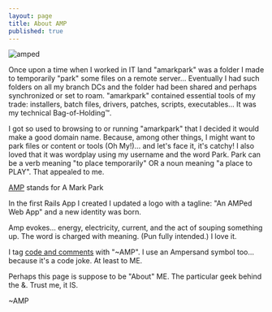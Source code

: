 ```yaml
---
layout: page
title: About AMP
published: true
---
```


![amped]({{site.baseurl}}//glowing-purple-neon-amp2.png)

Once upon a time when I worked in IT land "amarkpark" was a folder I made to temporarily "park" some files on a remote server... Eventually I had such folders on all my branch DCs and the folder had been shared and perhaps synchronized or set to roam. "amarkpark" contained essential tools of my trade: installers, batch files, drivers, patches, scripts, executables... It was my technical Bag-of-Holding&#8482;. 

I got so used to browsing to or running "amarkpark" that I decided it would make a good domain name. Because, among other things, I might want to park files or content or tools (Oh My!)... and let's face it, it's catchy! I also loved that it was wordplay using my username and the word Park. Park can be a verb meaning "to place temporarily" OR a noun meaning "a place to PLAY". That appealed to me.

[AMP](http://amarkpark.com/) stands for A Mark Park

In the first Rails App I created I updated a logo with a tagline: "An AMPed Web App" and a new identity was born.

Amp evokes... energy, electricity, current, and the act of souping something up. The word is charged with meaning. (Pun fully intended.) I love it.

I tag [code and comments](https://github.com/amarkpark/) with "~AMP". I use an Ampersand symbol too... because it's a code joke.  At least to ME.

Perhaps this page is suppose to be "About" ME. The particular geek behind the &. Trust me, it IS.

~AMP
